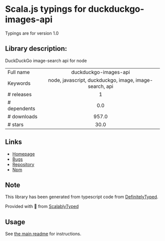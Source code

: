 
# Scala.js typings for duckduckgo-images-api

Typings are for version 1.0

## Library description:
DuckDuckGo image-search api for node

|                    |                 |
| ------------------ | :-------------: |
| Full name          | duckduckgo-images-api |
| Keywords           | node, javascript, duckduckgo, image, image-search, api |
| # releases         | 1 |
| # dependents       | 0.0 |
| # downloads        | 957.0 |
| # stars            | 30.0 |

## Links
- [Homepage](https://github.com/KshitijMhatre/duckduckgo-images-api#readme)
- [Bugs](https://github.com/KshitijMhatre/duckduckgo-images-api/issues)
- [Repository](https://github.com/KshitijMhatre/duckduckgo-images-api)
- [Npm](https://www.npmjs.com/package/duckduckgo-images-api)
    


## Note
This library has been generated from typescript code from [DefinitelyTyped](https://definitelytyped.org).

Provided with :purple_heart: from [ScalablyTyped](https://github.com/oyvindberg/ScalablyTyped)

## Usage
See [the main readme](../../readme.md) for instructions.


